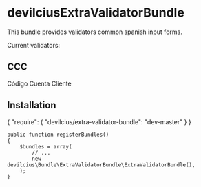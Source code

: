 devilciusExtraValidatorBundle
=================================

This bundle provides validators common spanish input forms.

Current validators:

CCC
---------
Código Cuenta Cliente



Installation
---------------

{
    "require": {
        "devilcius/extra-validator-bundle": "dev-master"
    }
}

    public function registerBundles()
    {
        $bundles = array(
            // ...
            new devilcius\Bundle\ExtraValidatorBundle\ExtraValidatorBundle(),
        );
    }

